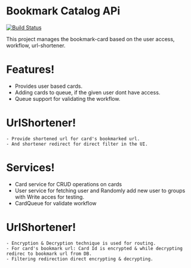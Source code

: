 # Bookmark Catalog APi

[![Build Status](https://travis-ci.org/joemccann/dillinger.svg?branch=master)](https://travis-ci.org/joemccann/dillinger)

This project manages the bookmark-card based on the user access, workflow, url-shortener.

# Features!
  - Provides user based cards.
  - Adding cards to queue, if the given user dont have access.
  - Queue support for validating the workflow.

# UrlShortener!
    - Provide shortened url for card's bookmarked url.
    - And shortener redirect for direct filter in the UI.

# Services!
  - Card service for CRUD operations on cards
  - User service for fetching user and Randomly add new user to groups with Write acces for testing.
  - CardQueue for validate workflow

# UrlShortener!
    - Encryption & Decryption technique is used for routing.
    - For card's bookmark url: Card Id is encrypted & while decrypting redirec to bookmark url from DB.
    - Filtering redirection direct encrypting & decrypting.
